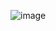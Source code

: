 ![image](https://user-images.githubusercontent.com/88237437/159333492-b1392199-e063-4697-b645-2f311daa9537.png)
